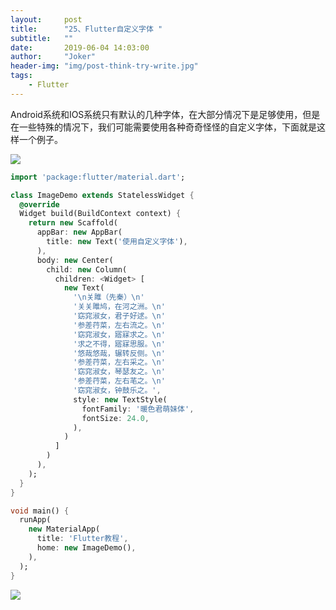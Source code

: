 ```yaml
---
layout:     post
title:      "25、Flutter自定义字体 "
subtitle:   ""
date:       2019-06-04 14:03:00
author:     "Joker"
header-img: "img/post-think-try-write.jpg"
tags:
    - Flutter
---
```


Android系统和IOS系统只有默认的几种字体，在大部分情况下是足够使用，但是在一些特殊的情况下，我们可能需要使用各种奇奇怪怪的自定义字体，下面就是这样一个例子。

![](https://img-blog.csdn.net/20170317151245645?watermark/2/text/aHR0cDovL2Jsb2cuY3Nkbi5uZXQvaGVrYWl5b3U=/font/5a6L5L2T/fontsize/400/fill/I0JBQkFCMA==/dissolve/70/gravity/SouthEast)



```dart
import 'package:flutter/material.dart';

class ImageDemo extends StatelessWidget {
  @override
  Widget build(BuildContext context) {
    return new Scaffold(
      appBar: new AppBar(
        title: new Text('使用自定义字体'),
      ),
      body: new Center(
        child: new Column(
          children: <Widget> [
            new Text(
              '\n关雎（先秦）\n'
              '关关雎鸠，在河之洲。\n'
              '窈窕淑女，君子好逑。\n'
              '参差荇菜，左右流之。\n'
              '窈窕淑女，寤寐求之。\n'
              '求之不得，寤寐思服。\n'
              '悠哉悠哉，辗转反侧。\n'
              '参差荇菜，左右采之。\n'
              '窈窕淑女，琴瑟友之。\n'
              '参差荇菜，左右芼之。\n'
              '窈窕淑女，钟鼓乐之。',
              style: new TextStyle(
                fontFamily: '暖色君萌妹体',
                fontSize: 24.0,
              ),
            )
          ]
        )
      ),
    );
  }
}

void main() {
  runApp(
    new MaterialApp(
      title: 'Flutter教程',
      home: new ImageDemo(),
    ),
  );
}

```

![](https://img-blog.csdn.net/20170317152346691?watermark/2/text/aHR0cDovL2Jsb2cuY3Nkbi5uZXQvaGVrYWl5b3U=/font/5a6L5L2T/fontsize/400/fill/I0JBQkFCMA==/dissolve/70/gravity/SouthEast)




